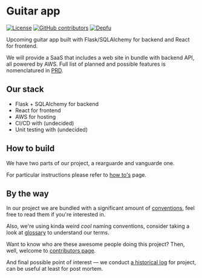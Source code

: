# Guitar app

[![License](https://img.shields.io/github/license/lateinit-apps/guitar-app?color=blue)](https://github.com/lateinit-apps/guitar-app/blob/develop/LICENSE)
[![GitHub contributors](https://img.shields.io/github/contributors/lateinit-apps/guitar-app.svg)](https://GitHub.com/lateinit-apps/guitar-app/graphs/contributors/)
[![Depfu](https://badges.depfu.com/badges/a1cb7603c54e7378f8d8203e024678b3/overview.svg)](https://depfu.com/github/lateinit-apps/guitar-app?project_id=14088)

Upcoming guitar app built with Flask/SQLAlchemy for backend and React for frontend.

We will provide a SaaS that includes a web site in bundle with backend API, all powered by AWS.
Full list of planned and possible features is nomenclatured in [PRD](docs/PRD.md).

## Our stack

- Flask + SQLAlchemy for backend
- React for frontend
- AWS for hosting
- CI/CD with (undecided)
- Unit testing with (undecided)

## How to build

We have two parts of our project, a rearguarde and vanguarde one.

For particular instructions please refer to [how to's](docs/how-to-s.md) page.

## By the way

In our project we are bundled with a significant amount of [conventions](docs/conventions.md), feel
free to read them if you're interested in.

Also, we're using kinda weird *cool* naming conventions, consider taking a look at [glossary](docs/glossary.md)
to understand our terms.

Want to know who are these awesome people doing this project? Then, well, welcome to [contributors page](docs/contributors.md).

And final possible point of interest &mdash; we conduct [a historical log](docs/historical-log.md)
for project, can be useful at least for post mortem.
